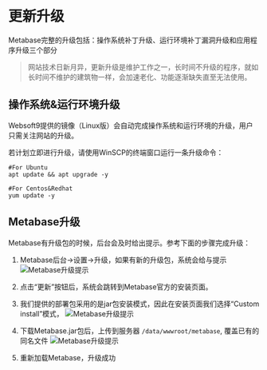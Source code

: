 # 更新升级

Metabase完整的升级包括：操作系统补丁升级、运行环境补丁漏洞升级和应用程序升级三个部分

> 网站技术日新月异，更新升级是维护工作之一，长时间不升级的程序，就如长时间不维护的建筑物一样，会加速老化、功能逐渐缺失直至无法使用。

## 操作系统&运行环境升级

Websoft9提供的镜像（Linux版）会自动完成操作系统和运行环境的升级，用户只需关注网站的升级。

若计划立即进行升级，请使用WinSCP的终端窗口运行一条升级命令：

``` shell
#For Ubuntu
apt update && apt upgrade -y

#For Centos&Redhat
yum update -y
```

## Metabase升级

Metabase有升级包的时候，后台会及时给出提示。参考下面的步骤完成升级：

1. Metabase后台->设置->升级，如果有新的升级包，系统会给与提示
![Metabase升级提示](http://libs.websoft9.com/Websoft9/DocsPicture/zh/metabase/metabase-updatereminder-websoft9.png)

2. 点击“更新”按钮后，系统会跳转到Metabase官方的安装页面。
3. 我们提供的部署包采用的是jar包安装模式，因此在安装页面我们选择“Custom install”模式，
![Metabase升级提示](http://libs.websoft9.com/Websoft9/DocsPicture/zh/metabase/metabase-updatedl-websoft9.png)

3. 下载Metabase.jar包后，上传到服务器 `/data/wwwroot/metabase`, 覆盖已有的同名文件
![Metabase升级提示](http://libs.websoft9.com/Websoft9/DocsPicture/zh/metabase/metabase-updatereplace-websoft9.png)

4. 重新加载Metabase，升级成功
